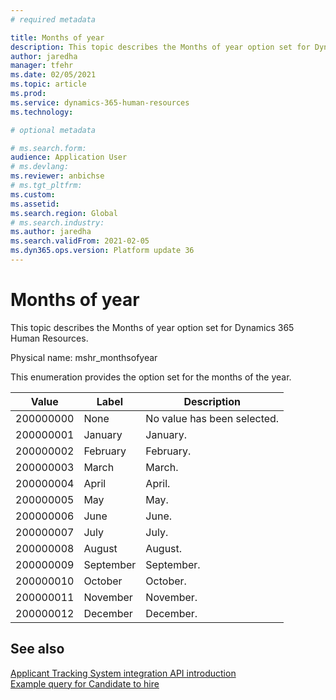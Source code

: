 ```yaml
---
# required metadata

title: Months of year
description: This topic describes the Months of year option set for Dynamics 365 Human Resources.
author: jaredha
manager: tfehr
ms.date: 02/05/2021
ms.topic: article
ms.prod: 
ms.service: dynamics-365-human-resources
ms.technology: 

# optional metadata

# ms.search.form: 
audience: Application User
# ms.devlang: 
ms.reviewer: anbichse
# ms.tgt_pltfrm: 
ms.custom: 
ms.assetid: 
ms.search.region: Global
# ms.search.industry: 
ms.author: jaredha
ms.search.validFrom: 2021-02-05
ms.dyn365.ops.version: Platform update 36
---
```


# Months of year

This topic describes the Months of year option set for Dynamics 365 Human Resources.

Physical name: mshr_monthsofyear

This enumeration provides the option set for the months of the year.

| Value | Label | Description |
| --- | --- | --- |
| 200000000 | None | No value has been selected. |
| 200000001 | January | January. |
| 200000002 | February | February. |
| 200000003 | March | March. |
| 200000004 | April | April. |
| 200000005 | May | May. |
| 200000006 | June | June. |
| 200000007 | July | July. |
| 200000008 | August | August. |
| 200000009 | September | September. |
| 200000010 | October | October. |
| 200000011 | November | November. |
| 200000012 | December | December. |

## See also

[Applicant Tracking System integration API introduction](hr-admin-integration-ats-api-introduction.md)<br>
[Example query for Candidate to hire](hr-admin-integration-ats-api-candidate-to-hire-example-query.md)
